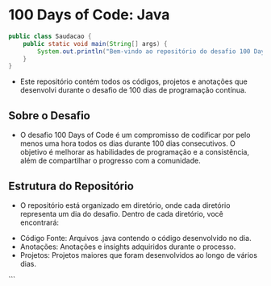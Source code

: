 <h1>100 Days of Code: Java</h1>

```java
public class Saudacao {
    public static void main(String[] args) {
        System.out.println("Bem-vindo ao repositório do desafio 100 Days of Code com Java!");
    }
}
```

- Este repositório contém todos os códigos, projetos e anotações que desenvolvi durante o desafio de 100 dias de programação contínua.

<h2>Sobre o Desafio</h2>

- O desafio 100 Days of Code é um compromisso de codificar por pelo menos uma hora todos os dias durante 100 dias consecutivos. O objetivo é melhorar as habilidades de programação e a consistência, além de compartilhar o progresso com a comunidade.

<h2>Estrutura do Repositório</h2>

- O repositório está organizado em diretório, onde cada diretório representa um dia do desafio. Dentro de cada diretório, você encontrará:

<ul>
<li>Código Fonte: Arquivos .java contendo o código desenvolvido no dia.</li>
<li>Anotações: Anotações e insights adquiridos durante o processo.</li>
<li>Projetos: Projetos maiores que foram desenvolvidos ao longo de vários dias.</li>
</ul>
```
